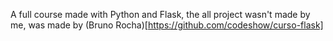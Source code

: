 A full course made with Python and Flask, the all project wasn't made by me, was made by (Bruno Rocha)[https://github.com/codeshow/curso-flask]
